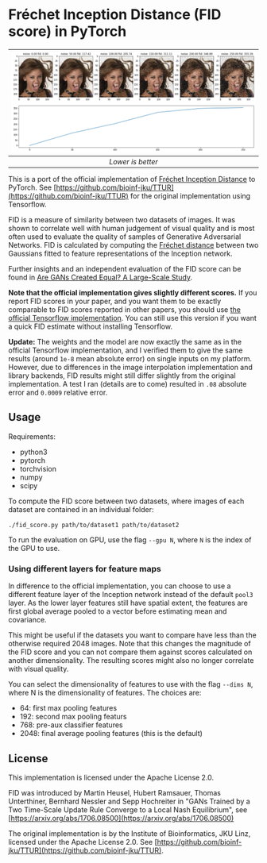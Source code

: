 # Fréchet Inception Distance (FID score) in PyTorch

|![result](imgs/result.png)|
|:--:|
|*Lower is better*|

This is a port of the official implementation of [Fréchet Inception Distance](https://arxiv.org/abs/1706.08500) to PyTorch. 
See [https://github.com/bioinf-jku/TTUR](https://github.com/bioinf-jku/TTUR) for the original implementation using Tensorflow.

FID is a measure of similarity between two datasets of images. 
It was shown to correlate well with human judgement of visual quality and is most often used to evaluate the quality of samples of Generative Adversarial Networks.
FID is calculated by computing the [Fréchet distance](https://en.wikipedia.org/wiki/Fr%C3%A9chet_distance) between two Gaussians fitted to feature representations of the Inception network. 

Further insights and an independent evaluation of the FID score can be found in [Are GANs Created Equal? A Large-Scale Study](https://arxiv.org/abs/1711.10337).

**Note that the official implementation gives slightly different scores.** If you report FID scores in your paper, and you want them to be exactly comparable to FID scores reported in other papers, you should use [the official Tensorflow implementation](https://github.com/bioinf-jku/TTUR).
You can still use this version if you want a quick FID estimate without installing Tensorflow.

**Update:** The weights and the model are now exactly the same as in the official Tensorflow implementation, and I verified them to give the same results (around `1e-8` mean absolute error) on single inputs on my platform. However, due to differences in the image interpolation implementation and library backends, FID results might still differ slightly from the original implementation. A test I ran (details are to come) resulted in `.08` absolute error and `0.0009` relative error. 

## Usage

Requirements:
- python3
- pytorch
- torchvision
- numpy
- scipy

To compute the FID score between two datasets, where images of each dataset are contained in an individual folder:
```
./fid_score.py path/to/dataset1 path/to/dataset2
```

To run the evaluation on GPU, use the flag `--gpu N`, where `N` is the index of the GPU to use. 

### Using different layers for feature maps

In difference to the official implementation, you can choose to use a different feature layer of the Inception network instead of the default `pool3` layer. 
As the lower layer features still have spatial extent, the features are first global average pooled to a vector before estimating mean and covariance.

This might be useful if the datasets you want to compare have less than the otherwise required 2048 images. 
Note that this changes the magnitude of the FID score and you can not compare them against scores calculated on another dimensionality. 
The resulting scores might also no longer correlate with visual quality.

You can select the dimensionality of features to use with the flag `--dims N`, where N is the dimensionality of features. 
The choices are:
- 64:   first max pooling features
- 192:  second max pooling featurs
- 768:  pre-aux classifier features
- 2048: final average pooling features (this is the default)

## License

This implementation is licensed under the Apache License 2.0.

FID was introduced by Martin Heusel, Hubert Ramsauer, Thomas Unterthiner, Bernhard Nessler and Sepp Hochreiter in "GANs Trained by a Two Time-Scale Update Rule Converge to a Local Nash Equilibrium", see [https://arxiv.org/abs/1706.08500](https://arxiv.org/abs/1706.08500)

The original implementation is by the Institute of Bioinformatics, JKU Linz, licensed under the Apache License 2.0.
See [https://github.com/bioinf-jku/TTUR](https://github.com/bioinf-jku/TTUR).
